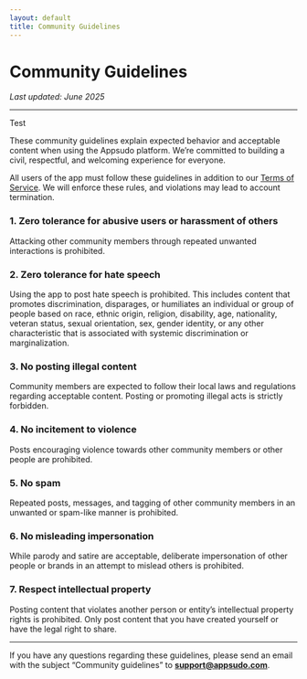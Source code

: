 ```yaml
---
layout: default
title: Community Guidelines
---
```


# Community Guidelines

*Last updated: June 2025*

---

Test

These community guidelines explain expected behavior and acceptable content when using the Appsudo platform. We’re committed to building a civil, respectful, and welcoming experience for everyone.

All users of the app must follow these guidelines in addition to our [Terms of Service](link-to-your-terms.html). We will enforce these rules, and violations may lead to account termination.

### **1. Zero tolerance for abusive users or harassment of others**
Attacking other community members through repeated unwanted interactions is prohibited.

### **2. Zero tolerance for hate speech**
Using the app to post hate speech is prohibited. This includes content that promotes discrimination, disparages, or humiliates an individual or group of people based on race, ethnic origin, religion, disability, age, nationality, veteran status, sexual orientation, sex, gender identity, or any other characteristic that is associated with systemic discrimination or marginalization.

### **3. No posting illegal content**
Community members are expected to follow their local laws and regulations regarding acceptable content. Posting or promoting illegal acts is strictly forbidden.

### **4. No incitement to violence**
Posts encouraging violence towards other community members or other people are prohibited.

### **5. No spam**
Repeated posts, messages, and tagging of other community members in an unwanted or spam-like manner is prohibited.

### **6. No misleading impersonation**
While parody and satire are acceptable, deliberate impersonation of other people or brands in an attempt to mislead others is prohibited.

### **7. Respect intellectual property**
Posting content that violates another person or entity’s intellectual property rights is prohibited. Only post content that you have created yourself or have the legal right to share.

---

If you have any questions regarding these guidelines, please send an email with the subject “Community guidelines” to **[support@appsudo.com](mailto:support@appsudo.com)**.
